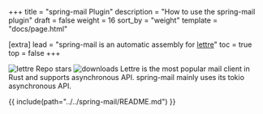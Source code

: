 +++
title = "spring-mail Plugin"
description = "How to use the spring-mail plugin"
draft = false
weight = 16
sort_by = "weight"
template = "docs/page.html"

[extra]
lead = "spring-mail is an automatic assembly for <a href='https://github.com/lettre/lettre' target='_blank'>lettre</a>"
toc = true
top = false
+++

![lettre Repo stars](https://img.shields.io/github/stars/lettre/lettre) ![downloads](https://img.shields.io/crates/d/lettre.svg)
Lettre is the most popular mail client in Rust and supports asynchronous API. spring-mail mainly uses its tokio asynchronous API.

{{ include(path="../../spring-mail/README.md") }}
